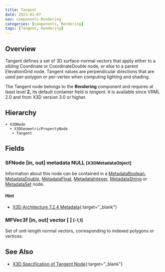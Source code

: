 ```yaml
---
title: Tangent
date: 2023-01-07
nav: components-Rendering
categories: [components, Rendering]
tags: [Tangent, Rendering]
---
```

<style>
.post h3 {
  word-spacing: 0.2em;
}
</style>

## Overview

Tangent defines a set of 3D surface-normal vectors that apply either to a sibling Coordinate or CoordinateDouble node, or else to a parent ElevationGrid node. Tangent values are perpendicular directions that are used per-polygon or per-vertex when computing lighting and shading.

The Tangent node belongs to the **Rendering** component and requires at least level **2,** its default container field is *tangent.* It is available since VRML 2.0 and from X3D version 3.0 or higher.

## Hierarchy

```
+ X3DNode
  + X3DGeometricPropertyNode
   + Tangent
```

## Fields

### SFNode [in, out] **metadata** NULL <small>[X3DMetadataObject]</small>

Information about this node can be contained in a [MetadataBoolean](/x_ite/components/core/metadataboolean/), [MetadataDouble](/x_ite/components/core/metadatadouble/), [MetadataFloat](/x_ite/components/core/metadatafloat/), [MetadataInteger](/x_ite/components/core/metadatainteger/), [MetadataString](/x_ite/components/core/metadatastring/) or [MetadataSet](/x_ite/components/core/metadataset/) node.

#### Hint

- [X3D Architecture 7.2.4 Metadata](https://www.web3d.org/specifications/X3Dv4/ISO-IEC19775-1v4-IS//Part01/components/core.html#Metadata){:target="_blank"}

### MFVec3f [in, out] **vector** [ ] <small>[-1,1]</small>

Set of unit-length normal vectors, corresponding to indexed polygons or vertices.

## See Also

- [X3D Specification of Tangent Node](https://www.web3d.org/documents/specifications/19775-1/V4.0/Part01/components/rendering.html#Tangent){:target="_blank"}

